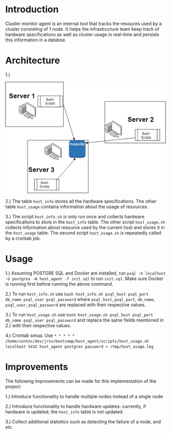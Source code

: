 # Introduction 

Cluster monitor agent is an internal tool that tracks the resouces used by a cluster consisting of 1 node.
It helps the infrastructure team keep track of hardware specifications as well as cluster usage in real-time 
and persists this information in a databse.

# Architecture

1.) 

<img src="/Server Diagram.jpg" alt="Server-host-node">

2.) The table `host_info` stores all the hardware specifications. The other table `host_usage` contains information about the usage of        resources.

3.) The script `host_info.sh` is only run once and collects hardware specifications to store in the `host_info` table. The other script `host_usage.sh` collects information about resource used by the current host and stores it in the `host_usage` table. The second script `host_usage.sh` is repeatedly called by a crontab job.

# Usage

1.) Assuming POSTGRE SQL and Docker are installed, run `psql -h localhost -U postgres -W host_agent -f init.sql` to run `init.sql`. Make sure Docker is running first before running the above command.

2.) To run `host_info.sh` use `bash host_info.sh psql_host psql_port db_name psql_user psql_password` where `psql_host`, `psql_port`, `db_name`, `psql_user`, `psql_password` are replaced with their respective values.

3.) To run `host_usage.sh` use `bash host_usage.sh psql_host psql_port db_name psql_user psql_password` and replace the same fields mentioned in 2.) with their respective values.

4.) Crontab setup. Use `* * * * * /home/centos/dev/jrvs/bootcamp/host_agent/scripts/host_usage.sh localhost 5432 host_agent postgres password > /tmp/host_usage.log`

# Improvements

The following improvements can be made for this implementation of the project:

1.) Introduce functionality to handle multiple nodes instead of a single node

2.) Introduce functionality to handle hardware updates: currently, if hardware is updated, the `host_info` table is not updated.

3.) Collect additional statistics such as detecting the failure of a node, and etc.


